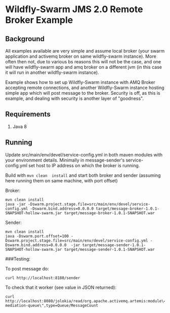 # Wildfly-Swarm JMS 2.0 Remote Broker Example


## Background

All examples available are very simple and assume local broker (your swarm application and activemq broker on same wildfly-swarm instance). More often then not, due to various bs reasons
this will not be the case, and one will have wildfly-swarm app and amq broker on a different jvm (in this case it will run in another wildfly-swarm instance).

Example shows how to set up Wildfly-Swarm instance with AMQ Broker accepting remote connections, and another Wildfly-Swarm instance 
hosting simple app which will post message to the broker.
Security is off, as this is example, and dealing with security is another layer of "goodness".

## Requirements

1. Java 8

## Running

Update src/main/env/devel/service-config.yml in both maven modules with your environment details.
Minimally in message-sender's service-config.yml set host to IP address on which the broker is running.

Build with `mvn clean  install` and start both broker and sender (assuming here running them on same machine, with port offset)

Broker:
```
mvn clean install
java -jar -Dswarm.project.stage.file=src/main/env/devel/service-config.yml -Dswarm.bind.address=0.0.0.0 target/message-broker-1.0.1-SNAPSHOT-hollow-swarm.jar target/message-broker-1.0.1-SNAPSHOT.war
```

Sender:
```
mvn clean install
java -Dswarm.port.offset=100 -Dswarm.project.stage.file=src/main/env/devel/service-config.yml -Dswarm.bind.address=0.0.0.0  -jar target/message-sender-1.0.1-SNAPSHOT-hollow-swarm.jar target/message-sender-1.0.1-SNAPSHOT.war
```

###Testing:

To post message do:

```
curl http://localhost:8180/sender
```

To check that it worker (see value in JSON returned):
```
curl http://localhost:8080/jolokia/read/org.apache.activemq.artemis:module\=JMS,name\=\"clustered-mediation-queue\",type=Queue/MessageCount
```
